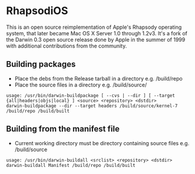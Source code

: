 # RhapsodiOS

This is an open source reimplementation of Apple's Rhapsody operating system, that later became Mac OS X Server 1.0 through 1.2v3.
It's a fork of the Darwin 0.3 open source release done by Apple in the summer of 1999 with additional contributions from the community.

## Building packages
* Place the debs from the Release tarball in a directory e.g. /build/repo
* Place the source files in a directory e.g. /build/source/

```
usage: /usr/bin/darwin-buildpackage [ --cvs | --dir ] [ --target {all|headers|objs|local} ] <source> <repository> <dstdir>
darwin-buildpackage --dir --target headers /build/source/kernel-7 /build/repo /build/built
```

## Building from the manifest file
* Current working directory must be directory containing source files e.g. /build/source

```
usage: /usr/bin/darwin-buildall <srclist> <repository> <dstdir>
darwin-buildall Manifest /build/repo /build/built
```
